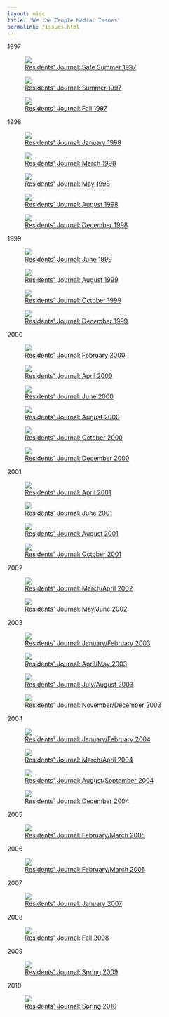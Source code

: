 ```yaml
---
layout: misc
title: 'We the People Media: Issues'
permalink: /issues.html
---
```

<p class="issuesheader">1997</p>
<div class="issuescontainer">
<figure class="issuu"><a href="http://issuu.com/wethepeoplemedia/docs/residents__journal_safe_summer_97_9/1?e=0"><img src="{{ site.baseurl }}/assets/issuuCovers/page_1_thumb_medium(39).jpg" /><figcaption>Residents&#39; Journal: Safe Summer 1997</figcaption></a></figure>
<figure class="issuu"><a href="http://issuu.com/wethepeoplemedia/docs/fourth_edition_9x/1?e=0"><img src="{{ site.baseurl }}/assets/issuuCovers/page_1_thumb_medium(40).jpg" /><figcaption>Residents&#39; Journal: Summer 1997</figcaption></a></figure>
<figure class="issuu"><a href="http://issuu.com/wethepeoplemedia/docs/fall__97_issue_9x/1?e=0"><img src="{{ site.baseurl }}/assets/issuuCovers/page_1_thumb_medium(41).jpg" /><figcaption>Residents&#39; Journal: Fall 1997</figcaption></a></figure>
</div>
<p class="issuesheader">1998</p>
<div class="issuescontainer">
<figure class="issuu"><a href="http://issuu.com/wethepeoplemedia/docs/jan_98_edition_9x/1?e=0"><img src="{{ site.baseurl }}/assets/issuuCovers/page_1_thumb_medium(37).jpg" /><figcaption>Residents&#39; Journal: January 1998</figcaption></a></figure>
<figure class="issuu"><a href="http://issuu.com/wethepeoplemedia/docs/march_98_edition_9x/1?e=0"><img src="{{ site.baseurl }}/assets/issuuCovers/page_1_thumb_medium(35).jpg" /><figcaption>Residents&#39; Journal: March 1998</figcaption></a></figure>
<figure class="issuu"><a href="http://issuu.com/wethepeoplemedia/docs/may_1998_final_version_9x/1?e=0"><img src="{{ site.baseurl }}/assets/issuuCovers/page_1_thumb_medium(34).jpg" /><figcaption>Residents&#39; Journal: May 1998</figcaption></a></figure>
<figure class="issuu"><a href="http://issuu.com/wethepeoplemedia/docs/resident_s_journal_august_98/1?e=0"><img src="{{ site.baseurl }}/assets/issuuCovers/page_1_thumb_medium(36).jpg" /><figcaption>Residents&#39; Journal: August 1998</figcaption></a></figure>
<figure class="issuu"><a href="http://issuu.com/wethepeoplemedia/docs/ethan_s_december_98_9x/1?e=0"><img src="{{ site.baseurl }}/assets/issuuCovers/page_1_thumb_medium(38).jpg" /><figcaption>Residents&#39; Journal: December 1998</figcaption></a></figure>
</div>
<p class="issuesheader">1999</p>
<div class="issuescontainer">
<figure class="issuu"><a href="http://issuu.com/wethepeoplemedia/docs/resident_s_journal_june_99/1?e=0"><img src="{{ site.baseurl }}/assets/issuuCovers/page_1_thumb_medium(32).jpg" /><figcaption>Residents&#39; Journal: June 1999</figcaption></a></figure>
<figure class="issuu"><a href="http://issuu.com/wethepeoplemedia/docs/resident_s_journal_august_99/1?e=0"><img src="{{ site.baseurl }}/assets/issuuCovers/page_1_thumb_medium(31).jpg" /><figcaption>Residents&#39; Journal: August 1999</figcaption></a></figure>
<figure class="issuu"><a href="http://issuu.com/wethepeoplemedia/docs/resident_s_journal_october__99/1?e=0"><img src="{{ site.baseurl }}/assets/issuuCovers/page_1_thumb_medium(30).jpg" /><figcaption>Residents&#39; Journal: October 1999</figcaption></a></figure>
<figure class="issuu"><a href="http://issuu.com/wethepeoplemedia/docs/december__99_final_9x/1?e=0"><img src="{{ site.baseurl }}/assets/issuuCovers/page_1_thumb_medium(33).jpg" /><figcaption>Residents&#39; Journal: December 1999</figcaption></a></figure>
</div>
<p class="issuesheader">2000</p>
<div class="issuescontainer">
<figure class="issuu"><a href="http://issuu.com/wethepeoplemedia/docs/resident_s_journal_february_2000/1?e=0"><img src="{{ site.baseurl }}/assets/issuuCovers/page_1_thumb_medium(24).jpg" /><figcaption>Residents&#39; Journal: February 2000</figcaption></a></figure>
<figure class="issuu"><a href="http://issuu.com/wethepeoplemedia/docs/resident_s_journal_april_2000/1?e=0"><img src="{{ site.baseurl }}/assets/issuuCovers/page_1_thumb_medium(27).jpg" /><figcaption>Residents&#39; Journal: April 2000</figcaption></a></figure>
<figure class="issuu"><a href="http://issuu.com/wethepeoplemedia/docs/june_2000_final_9x/1?e=0"><img src="{{ site.baseurl }}/assets/issuuCovers/page_1_thumb_medium(29).jpg" /><figcaption>Residents&#39; Journal: June 2000</figcaption></a></figure>
<figure class="issuu"><a href="http://issuu.com/wethepeoplemedia/docs/ethans_august_2000_9x/1?e=0"><img src="{{ site.baseurl }}/assets/issuuCovers/page_1_thumb_b_medium(18).jpg" /><figcaption>Residents&#39; Journal: August 2000</figcaption></a></figure>
<figure class="issuu"><a href="http://issuu.com/wethepeoplemedia/docs/october_2000_final_9x/1?e=0"><img src="{{ site.baseurl }}/assets/issuuCovers/page_1_thumb_b_medium(17).jpg" /><figcaption>Residents&#39; Journal: October 2000</figcaption></a></figure>
<figure class="issuu"><a href="http://issuu.com/wethepeoplemedia/docs/resident_s_journal_december_2000/1?e=0"><img src="{{ site.baseurl }}/assets/issuuCovers/page_1_thumb_medium(25).jpg" /><figcaption>Residents&#39; Journal: December 2000</figcaption></a></figure>
</div>
<p class="issuesheader">2001</p>
<div class="issuescontainer">
<figure class="issuu"><a href="http://issuu.com/wethepeoplemedia/docs/resident_s_journal_april_2001/1?e=0"><img src="{{ site.baseurl }}/assets/issuuCovers/page_1_thumb_medium(22).jpg" /><figcaption>Residents&#39; Journal: April 2001</figcaption></a></figure>
<figure class="issuu"><a href="http://issuu.com/wethepeoplemedia/docs/june_2001_final_9x/1?e=0"><img src="{{ site.baseurl }}/assets/issuuCovers/page_1_thumb_medium(20).jpg" /><figcaption>Residents&#39; Journal: June 2001</figcaption></a></figure>
<figure class="issuu"><a href="http://issuu.com/wethepeoplemedia/docs/ethan_s_august_2001_9x/1?e=0"><img src="{{ site.baseurl }}/assets/issuuCovers/page_1_thumb_medium(23).jpg" /><figcaption>Residents&#39; Journal: August 2001</figcaption></a></figure>
<figure class="issuu"><a href="http://issuu.com/wethepeoplemedia/docs/residents__journal_oct._2001/1?e=0"><img src="{{ site.baseurl }}/assets/issuuCovers/page_1_thumb_medium(21).jpg" /><figcaption>Residents&#39; Journal: October 2001</figcaption></a></figure>
</div>
<p class="issuesheader">2002</p>
<div class="issuescontainer">
<figure class="issuu"><a href="http://issuu.com/wethepeoplemedia/docs/march_april_2002_final_9x/1?e=0"><img src="{{ site.baseurl }}/assets/issuuCovers/page_1_thumb_medium(18).jpg" /><figcaption>Residents&#39; Journal: March/April 2002</figcaption></a></figure>
<figure class="issuu"><a href="http://issuu.com/wethepeoplemedia/docs/may_june_2002_final_9x/1?e=0"><img src="{{ site.baseurl }}/assets/issuuCovers/page_1_thumb_medium(19).jpg" /><figcaption>Residents&#39; Journal: May/June 2002</figcaption></a></figure>
</div>
<p class="issuesheader">2003</p>
<div class="issuescontainer">
<figure class="issuu"><a href="http://issuu.com/wethepeoplemedia/docs/jan_feb_2003_final_9x/1?e=0"><img src="{{ site.baseurl }}/assets/issuuCovers/page_1_thumb_b_medium(9).jpg" /><figcaption>Residents&#39; Journal: January/February 2003</figcaption></a></figure>
<figure class="issuu"><a href="http://issuu.com/wethepeoplemedia/docs/residents_journal_april-may_2003/1?e=0"><img src="{{ site.baseurl }}/assets/issuuCovers/page_1_thumb_medium(12).jpg" /><figcaption>Residents&#39; Journal: April/May 2003</figcaption></a></figure>
<figure class="issuu"><a href="http://issuu.com/wethepeoplemedia/docs/resident_s_journal_july_august_2003/1?e=0"><img src="{{ site.baseurl }}/assets/issuuCovers/page_1_thumb_medium(17).jpg" /><figcaption>Residents&#39; Journal: July/August 2003</figcaption></a></figure>
<figure class="issuu"><a href="http://issuu.com/wethepeoplemedia/docs/nov_dec_final_version_9x/1?e=0"><img src="{{ site.baseurl }}/assets/issuuCovers/page_1_thumb_b_medium(8).jpg" /><figcaption>Residents&#39; Journal: November/December 2003</figcaption></a></figure>
</div>

<p class="issuesheader">2004</p>
<div class="issuescontainer">
<figure class="issuu"><a href="http://issuu.com/wethepeoplemedia/docs/residents_journal_january-february_/1?e=0"><img src="{{ site.baseurl }}/assets/issuuCovers/page_1_thumb_medium(8).jpg" /><figcaption>Residents&#39; Journal: January/February 2004</figcaption></a></figure>
<figure class="issuu"><a href="http://issuu.com/wethepeoplemedia/docs/residents__journalmarch_april_04/1?e=0"><img src="{{ site.baseurl }}/assets/issuuCovers/page_1_thumb_medium(11).jpg" /><figcaption>Residents&#39; Journal: March/April 2004</figcaption></a></figure>
<figure class="issuu"><a href="http://issuu.com/wethepeoplemedia/docs/residents_journal_august-september_/1?e=0"><img src="{{ site.baseurl }}/assets/issuuCovers/page_1_thumb_medium(6).jpg" /><figcaption>Residents&#39; Journal: August/September 2004</figcaption></a></figure>
<figure class="issuu"><a href="http://issuu.com/wethepeoplemedia/docs/residents_journal_december_2004/1?e=0"><img src="{{ site.baseurl }}/assets/issuuCovers/page_1_thumb_medium(7).jpg" /><figcaption>Residents&#39; Journal: December 2004</figcaption></a></figure>
</div>
<p class="issuesheader">2005</p>
<div class="issuescontainer">
<figure class="issuu"><a href="http://issuu.com/wethepeoplemedia/docs/residents_journal_february-march_20_7b75ffa12c5a58/1?e=0"><img src="{{ site.baseurl }}/assets/issuuCovers/page_1_thumb_medium(5).jpg" /><figcaption>Residents&#39; Journal: February/March 2005</figcaption></a></figure>
</div>
<p class="issuesheader">2006</p>
<div class="issuescontainer">
<figure class="issuu"><a href="http://issuu.com/wethepeoplemedia/docs/residents_journal_february-march_20/1?e=0"><img src="{{ site.baseurl }}/assets/issuuCovers/page_1_thumb_medium(4).jpg" /><figcaption>Residents&#39; Journal: February/March 2006</figcaption></a></figure>
</div>
<p class="issuesheader">2007</p>
<div class="issuescontainer">
<figure class="issuu"><a href="http://issuu.com/wethepeoplemedia/docs/residents_journal_january_2007/1?e=0"><img src="{{ site.baseurl }}/assets/issuuCovers/page_1_thumb_medium(3).jpg" /><figcaption>Residents&#39; Journal: January 2007</figcaption></a></figure>
</div>
<p class="issuesheader">2008</p>
<div class="issuescontainer">
<figure class="issuu"><a href="http://issuu.com/wethepeoplemedia/docs/2008_fall_edition/1?e=0"><img src="{{ site.baseurl }}/assets/issuuCovers/page_1_thumb_medium(2).jpg" /><figcaption>Residents&#39; Journal: Fall 2008</figcaption></a></figure>
</div>
<p class="issuesheader">2009</p>
<div class="issuescontainer">
<figure class="issuu"><a href="http://issuu.com/wethepeoplemedia/docs/2009_spring_edition/1?e=0"><img src="{{ site.baseurl }}/assets/issuuCovers/page_1_thumb_medium(1).jpg" /><figcaption>Residents&#39; Journal: Spring 2009</figcaption></a></figure>
</div>
<p class="issuesheader">2010</p>
<div class="issuescontainer">
<figure class="issuu"><a href="http://issuu.com/wethepeoplemedia/docs/rj_spring_2010_final/1?e=0"><img src="{{ site.baseurl }}/assets/issuuCovers/page_1_thumb_medium.jpg" /><figcaption>Residents&#39; Journal: Spring 2010</figcaption></a></figure>
</div>